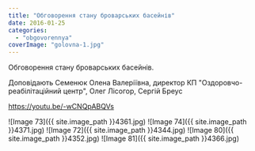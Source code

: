 ```yaml
---
title: "Обговорення стану броварських басейнів"
date: 2016-01-25
categories: 
  - "obgovorennya"
coverImage: "golovna-1.jpg"
---
```


Обговорення стану броварських басейнів.

Доповідають Семенюк Олена Валеріївна, директор КП "Оздоровчо-реабілітаційний центр", Олег Лісогор, Сергій Бреус

<!--more-->

https://youtu.be/-wCNQpABQVs

\![Image 73]({{ site.image_path }}4361.jpg)
![Image 74]({{ site.image_path }}4371.jpg)
![Image 72]({{ site.image_path }}4344.jpg)
![Image 80]({{ site.image_path }}4352.jpg)
![Image 81]({{ site.image_path }}4366.jpg)
